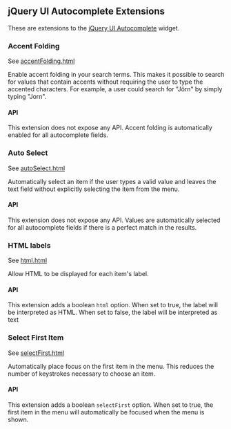 ## jQuery UI Autocomplete Extensions ##

These are extensions to the [jQuery UI Autocomplete](http://docs.jquery.com/UI/Autocomplete) widget.

### Accent Folding ###

See [accentFolding.html](autocomplete/accentFolding.html)

Enable accent folding in your search terms. This makes it possible to search for values that contain accents without requiring the user to type the accented characters. For example, a user could search for "Jörn" by simply typing "Jorn".


#### API ####

This extension does not expose any API. Accent folding is automatically enabled for all autocomplete fields.


### Auto Select ###

See [autoSelect.html](autocomplete/autoSelect.html)

Automatically select an item if the user types a valid value and leaves the text field without explicitly selecting the item from the menu.


#### API ####

This extension does not expose any API. Values are automatically selected for all autocomplete fields if there is a perfect match in the results.


### HTML labels ###

See [html.html](autocomplete/html.html)

Allow HTML to be displayed for each item's label.

#### API ####

This extension adds a boolean `html` option. When set to true, the label will be interpreted as HTML. When set to false, the label will be interpreted as text


### Select First Item ###

See [selectFirst.html](autocomplete/selectFirst.html)

Automatically place focus on the first item in the menu. This reduces the number of keystrokes necessary to choose an item.

#### API ####

This extension adds a boolean `selectFirst` option. When set to true, the first item in the menu will automatically be focused when the menu is shown.
